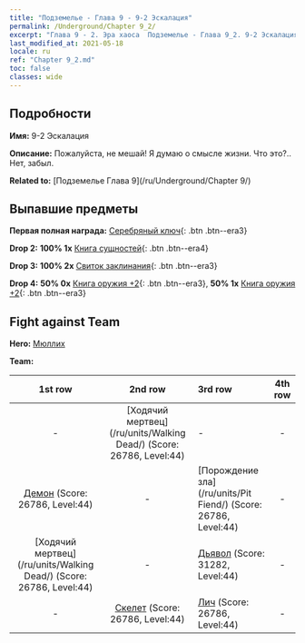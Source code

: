 ```yaml
---
title: "Подземелье - Глава 9 - 9-2 Эскалация"
permalink: /Underground/Chapter 9_2/
excerpt: "Глава 9 - 2. Эра хаоса  Подземелье - Глава 9_2. 9-2 Эскалация"
last_modified_at: 2021-05-18
locale: ru
ref: "Chapter 9_2.md"
toc: false
classes: wide
---
```


## Подробности

 **Имя:** 9-2 Эскалация

 **Описание:** Пожалуйста, не мешай! Я думаю о смысле жизни. Что это?.. Нет, забыл.

 **Related to:** [Подземелье Глава 9](/ru/Underground/Chapter 9/)

## Выпавшие предметы

 **Первая полная награда:** [Серебряный ключ](/ItemsRU/con_693/){: .btn .btn--era3}

 **Drop 2:** **100% 1x** [Книга сущностей](/ItemsRU/mat_39/){: .btn .btn--era4}

 **Drop 3:** **100% 2x** [Свиток заклинания](/ItemsRU/con_694/){: .btn .btn--era3}

 **Drop 4:** **50% 0x** [Книга оружия +2](/ItemsRU/mat_32/){: .btn .btn--era3}, **50% 1x** [Книга оружия +2](/ItemsRU/mat_32/){: .btn .btn--era3}


## Fight against Team
 **Hero:** [Мюллих](/ru/heroes/Mullich/)

 **Team:**


  | 1st row | 2nd row | 3rd row | 4th row |
  |:----:|:----:|:----|:----:|
  | - | [Ходячий мертвец](/ru/units/Walking Dead/) (Score: 26786, Level:44)  | - | - |
  | [Демон](/ru/units/Demon/) (Score: 26786, Level:44)  | - | [Порождение зла](/ru/units/Pit Fiend/) (Score: 26786, Level:44)  | - |
  | [Ходячий мертвец](/ru/units/Walking Dead/) (Score: 26786, Level:44)  | - | [Дьявол](/ru/units/Devil/) (Score: 31282, Level:44)  | - |
  | - | [Скелет](/ru/units/Skeleton/) (Score: 26786, Level:44)  | [Лич](/ru/units/Lich/) (Score: 26786, Level:44)  | - |


